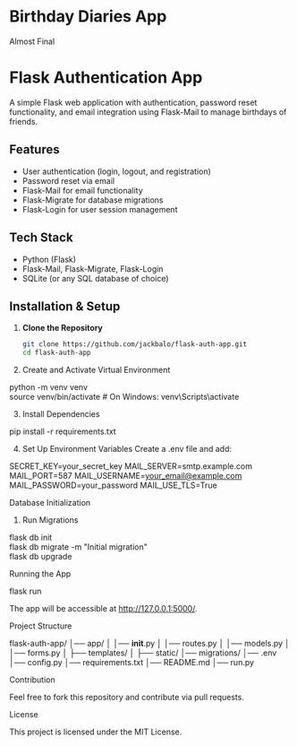 # Birthday Diaries App
Almost Final

# Flask Authentication App  

A simple Flask web application with authentication, password reset functionality, and email integration using Flask-Mail to manage birthdays of friends.

## Features  
- User authentication (login, logout, and registration)  
- Password reset via email  
- Flask-Mail for email functionality  
- Flask-Migrate for database migrations  
- Flask-Login for user session management  

## Tech Stack  
- Python (Flask)  
- Flask-Mail, Flask-Migrate, Flask-Login  
- SQLite (or any SQL database of choice)  

## Installation & Setup  

1. **Clone the Repository**  
   ```sh
   git clone https://github.com/jackbalo/flask-auth-app.git
   cd flask-auth-app

2. Create and Activate Virtual Environment

python -m venv venv  
source venv/bin/activate  # On Windows: venv\Scripts\activate


3. Install Dependencies

pip install -r requirements.txt


4. Set Up Environment Variables
Create a .env file and add:

SECRET_KEY=your_secret_key
MAIL_SERVER=smtp.example.com
MAIL_PORT=587
MAIL_USERNAME=your_email@example.com
MAIL_PASSWORD=your_password
MAIL_USE_TLS=True



Database Initialization

1. Run Migrations

flask db init  
flask db migrate -m "Initial migration"  
flask db upgrade



Running the App

flask run

The app will be accessible at http://127.0.0.1:5000/.

Project Structure

flask-auth-app/
│── app/
│   │── __init__.py
│   │── routes.py
│   │── models.py
│   │── forms.py
│   ├── templates/
│   ├── static/
│── migrations/
│── .env
│── config.py
│── requirements.txt
│── README.md
│── run.py

Contribution

Feel free to fork this repository and contribute via pull requests.

License

This project is licensed under the MIT License.
